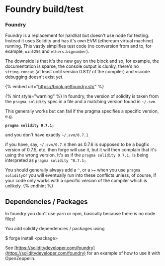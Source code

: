 # Foundry build/test

### Foundry

Foundry is a replacement for hardhat but doesn't use node for testing. Instead it uses Solidity and has it's own EVM (ethereum virtual machine) running. This vastly simplifies test code (no conversion from and to, for example, `uint256` and `ethers.bignumber`).&#x20;

The downside is that it's the new guy on the block and so, for example, the documentation is sparse, the console output is clunky, there's no `string.concat` (at least until version 0.8.12 of the compiler) and vscode debugging doesn't exist yet.

{% embed url="https://book.getfoundry.sh/" %}

{% hint style="warning" %}
In foundry, the version of solidity is taken from the `pragma solidity` spec in a file and a matching version found in `~/.svm`.

This generally works but can fail if the pragma specifies a specific version, e.g.&#x20;

<pre class="language-solidity"><code class="lang-solidity"><strong>pragma solidity 0.7.1;
</strong></code></pre>

and you don't have exactly `~/.svm/0.7.1`

if you have, say, `~/.svm/0.7.6` then as 0.7.6 is supposed to be a bugfix version of 0.7.5, etc. then forge will use it, but it will then complain that it's using the wrong version. It's as if the `pragma solidity 0.7.1;` is being interpreted as `pragma solidity ^0.7.1;`

You should generally always add a `^`, or a `>=` when you use `pragma solidity`or you will eventually run into these conflicts unless, of course, if your code only works with a specific version of the compiler which is unlikely.
{% endhint %}

## Dependencies / Packages

In foundry you don't use yarn or npm, basically because there is no node files!

You add solidity dependencies / packages using

$ forge install \<package>

See [https://soliditydeveloper.com/foundry](https://soliditydeveloper.com/foundry) for an example of how to use it with OpenZeppelin.
